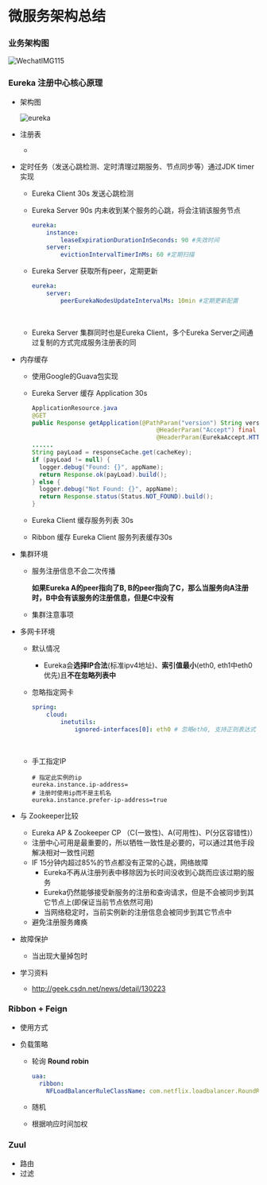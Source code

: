 # 微服务架构总结

### 业务架构图

![WechatIMG115](/Users/apple/Documents/DeepLearning/WechatIMG115.jpeg)



### Eureka 注册中心核心原理

* 架构图

  ![eureka](/Users/apple/Documents/DeepLearning/eureka.jpeg)



* 注册表
  * ​


* 定时任务（发送心跳检测、定时清理过期服务、节点同步等）通过JDK timer 实现

  * Eureka Client 30s 发送心跳检测

  * Eureka Server 90s 内未收到某个服务的心跳，将会注销该服务节点

    ```yaml
    eureka:
    	instance:
    		leaseExpirationDurationInSeconds: 90 #失效时间
    	server:
    		evictionIntervalTimerInMs: 60 #定期扫描
    ```

  * Eureka Server 获取所有peer，定期更新

    ```yaml
    eureka:
    	server:
    		peerEurekaNodesUpdateIntervalMs: 10min #定期更新配置
    ```

    ​

  * Eureka Server 集群同时也是Eureka Client，多个Eureka Server之间通过复制的方式完成服务注册表的同

* 内存缓存

  * 使用Google的Guava包实现

  * Eureka Server 缓存 Application 30s

    ```java
    ApplicationResource.java
    @GET
    public Response getApplication(@PathParam("version") String version,
                                       @HeaderParam("Accept") final String acceptHeader,
                                       @HeaderParam(EurekaAccept.HTTP_X_EUREKA_ACCEPT) String eurekaAccept) {
    ......
    String payLoad = responseCache.get(cacheKey);
    if (payLoad != null) {
      logger.debug("Found: {}", appName);
      return Response.ok(payLoad).build();
    } else {
      logger.debug("Not Found: {}", appName);
      return Response.status(Status.NOT_FOUND).build();
    }
    ```

  * Eureka Client 缓存服务列表 30s

  * Ribbon 缓存 Eureka Client 服务列表缓存30s

* 集群环境

  * 服务注册信息不会二次传播

    **如果Eureka A的peer指向了B, B的peer指向了C，那么当服务向A注册时，B中会有该服务的注册信息，但是C中没有**

  * 集群注意事项

* 多网卡环境

  * 默认情况

    * Eureka会**选择IP合法**(标准ipv4地址)、**索引值最小**(eth0, eth1中eth0优先)且**不在忽略列表中**

  * 忽略指定网卡

    ```yaml
    spring:
    	cloud:
    		inetutils:
    			ignored-interfaces[0]: eth0 # 忽略eth0, 支持正则表达式
    ```

    ​

  * 手工指定IP

    ```
    # 指定此实例的ip
    eureka.instance.ip-address=
    # 注册时使用ip而不是主机名
    eureka.instance.prefer-ip-address=true
    ```

* 与 Zookeeper比较

  * Eureka AP  & Zookeeper CP （C(一致性)、A(可用性)、P(分区容错性)）
  * 注册中心可用是最重要的，所以牺牲一致性是必要的，可以通过其他手段解决相对一致性问题
  * IF 15分钟内超过85%的节点都没有正常的心跳，网络故障
    * Eureka不再从注册列表中移除因为长时间没收到心跳而应该过期的服务 
    * Eureka仍然能够接受新服务的注册和查询请求，但是不会被同步到其它节点上(即保证当前节点依然可用) 
    * 当网络稳定时，当前实例新的注册信息会被同步到其它节点中
  * 避免注册服务瘫痪

* 故障保护

  * 当出现大量掉包时

* 学习资料

  * http://geek.csdn.net/news/detail/130223

### Ribbon + Feign 

* 使用方式


* 负载策略

  * 轮询 **Round robin**

    ```yaml
    uaa:
      ribbon:
        NFLoadBalancerRuleClassName: com.netflix.loadbalancer.RoundRobinRule
    ```

  * 随机

  * 根据响应时间加权

### Zuul 

* 路由
* 过滤